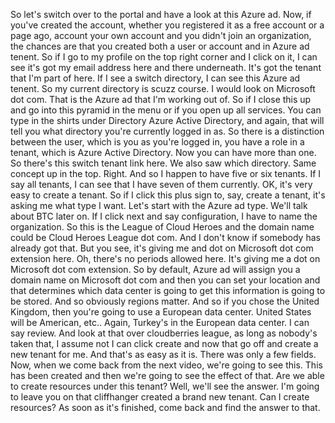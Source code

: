 So let's switch over to the portal and have a look at this Azure ad.
Now, if you've created the account, whether you registered it as a free account or a page ago, account
your own account and you didn't join an organization, the chances are that you created both a user
or account and in Azure ad tenent.
So if I go to my profile on the top right corner and I click on it, I can see it's got my email address
here and there underneath.
It's got the tenant that I'm part of here.
If I see a switch directory, I can see this Azure ad tenent.
So my current directory is scuzz course.
I would look on Microsoft dot com.
That is the Azure ad that I'm working out of.
So if I close this up and go into this pyramid in the menu or if you open up all services.
You can type in the shirts under Directory Azure Active Directory, and again, that will tell you what
directory you're currently logged in as.
So there is a distinction between the user, which is you as you're logged in, you have a role in a
tenant, which is Azure Active Directory.
Now you can have more than one.
So there's this switch tenant link here.
We also saw which directory.
Same concept up in the top.
Right.
And so I happen to have five or six tenants.
If I say all tenants, I can see that I have seven of them currently.
OK, it's very easy to create a tenant.
So if I click this plus sign to, say, create a tenant, it's asking me what type I want.
Let's start with the Azure ad type.
We'll talk about BTC later on.
If I click next and say configuration, I have to name the organization.
So this is the League of Cloud Heroes and the domain name could be Cloud Heroes League dot com.
And I don't know if somebody has already got that.
But you see, it's giving me and dot on Microsoft dot com extension here.
Oh, there's no periods allowed here.
It's giving me a dot on Microsoft dot com extension.
So by default, Azure ad will assign you a domain name on Microsoft dot com and then you can set your
location and that determines which data center is going to get this information is going to be stored.
And so obviously regions matter.
And so if you chose the United Kingdom, then you're going to use a European data center.
United States will be American, etc..
Again, Turkey's in the European data center.
I can say review.
And look at that over cloudberries league, as long as nobody's taken that, I assume not I can click
create and now that go off and create a new tenant for me.
And that's as easy as it is.
There was only a few fields.
Now, when we come back from the next video, we're going to see this.
This has been created and then we're going to see the effect of that.
Are we able to create resources under this tenant?
Well, we'll see the answer.
I'm going to leave you on that cliffhanger created a brand new tenant.
Can I create resources?
As soon as it's finished, come back and find the answer to that.
